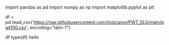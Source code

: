 import pandas as pd
import numpy as np
import matplotlib.pyplot as plt

df = pd.read_csv('https://raw.githubusercontent.com/jivizcaino/PWT_10.0/main/pwt100.csv', encoding="latin-1")

df
type(df)
hello
